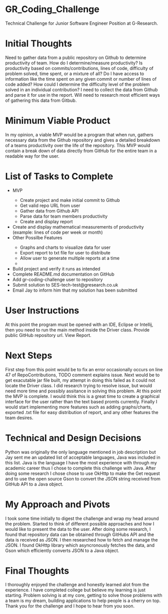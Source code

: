 # GR_Coding_Challenge
Technical Challenge for Junior Software Engineer Position at G-Research.

<h1>Initial Thoughts</h1>
<p>Need to gather data from a public repository on Github to determine productivity of team. How do I determine/measure productivity? Is productivity based on 
commits/contributions, lines of code, difficulty of problem solved, time spent, or a mixture of all? Do I have access to information like the time spent on any 
given commit or number of lines of code added? How could I determine the difficulty level of the problem solved in an individual contribution? I need to collect the data from Github and parse it for use in the report. Will need to research most efficient ways of gathering this data from Gitbub.</P>

<h1>Minimum Viable Product</h1>
<p>In my opinion, a viable MVP would be a program that when run, gathers necessary data from the Github repository and gives a detailed breakdown of a teams 
productivity over the life of the repository. This MVP would contain a break down of data directly from GitHub for the entire team in a readable way for the user.</p>

<h1>List of Tasks to Complete</h1>
<ul>
  <li>MVP</li>
  <ul>
    <li>Create project and make initial commit to Github</li>
    <li>Get valid repo URL from user</li>
    <li>Gather data from Github API</li>
    <li>Parse data for team members productivity</li>
    <li>Create and display report</li>
  </ul>
  <li>Create and display mathematical measurements of productivity (example: lines of code per week or month)</li>
  <li>Other Possilbe Features</li>
  <ul>
    <li>Graphs and charts to visualize data for user</li>
    <li>Export report to txt file for user to distribute</li>
    <li>Allow user to generate multiple reports at a time</li>
    <li></li>
  </ul>
  <li>Build project and verify it runs as intended</li>
  <li>Complete README.md documentation on GitHub</li>
  <li>Add gr-coding-challenge user to repository</li>
  <li>Submit solution to SES-tech-test@gresearch.co.uk</li>
  <li>Email Jay to inform him that my solution has been submitted</li>
</ul>

<h1>User Instructions</h1>
At this point the program must be opened with an IDE, Eclipse or Intellij, then you need to run the main method inside the Driver class. Provide public GitHub repository url. View Report.

<h1>Next Steps</h1>
First step from this point would be to fix an error occasionally occurs on line 47 of RepoContributions, TODO comment explains issue. Next would be to get exacutable jar file built, my attempt in doing this failed as it could not locate the Driver class. I did research trying to resolve issue, but would need more time and possibly assitance in solving this problem. At this point the MVP is complete. I would think this is a great time to create a graphical interface for the user rather than the text based promts currently. Finally I would start implementing more features such as adding graphs/charts, exported .txt file for easy distribution of report, and any other features the team desires. 

<h1>Technical and Design Decisions</h1>
Python was originally the only language mentioned in job description but Jay sent me an updated list of acceptable languages, Java was included in this list.
Java is the language I have the most experience with through my academic career thus I chose to complete this challenge with Java. After doing some research I chose
chose to use OkHttp to make the Get request and to use the open source Gson to convert the JSON string received from GitHub API to a Java object.

<h1>My Approach and Pivots</h1>
<p>I took some time initially to digest the challenge and wrap my head around the problem. Started to think of different possible approaches and how I would like 
to present the data to the user. After doing some research, I found that repository data can be obtained through GitHubs API and the data is received as JSON. I then researched how to fetch and manage the JSON. I found OkHttp library which asyncronously fetches the data, and Gson which efficiently converts JSON to a Java object.</p>

<h1>Final Thoughts</h1>
<p>I thoroughly enjoyed the challenge and honestly learned alot from the experience. I have completed college but believe my learning is just starting. Problem solving is at my core, getting to solve those problems with a team is my dream, building applications to help people is a cherry on top. Thank you for the challenge and I hope to hear from you soon.</p>
